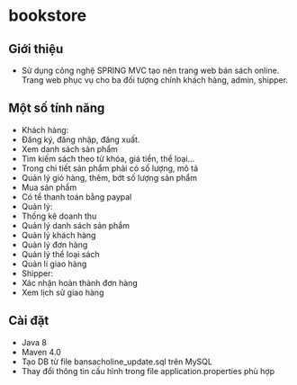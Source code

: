 # bookstore

## Giới thiệu
* Sử dụng công nghệ SPRING MVC tạo nên trang web bán sách online. Trang web phục vụ cho ba đối tượng chính khách hàng, admin, shipper.

## Một số tính năng
* Khách hàng:
* Đăng ký, đăng nhập, đăng xuất.
* Xem danh sách sản phẩm
* Tìm kiếm sách theo từ khóa, giá tiền, thể loại…
* Trong chi tiết sản phẩm phải có số lượng, mô tả
* Quản lý giỏ hàng, thêm, bớt số lượng sản phẩm
* Mua sản phẩm
* Có tể thanh toán bằng paypal
* Quản lý:
* Thống kê doanh thu 
* Quản lý danh sách sản phẩm
* Quản lý khách hàng
* Quản lý đơn hàng
* Quản lý thể loại sách
* Quản lí giao hàng
* Shipper:
* Xác nhận hoàn thành đơn hàng
* Xem lịch sử giao hàng

## Cài đặt 
* Java 8
* Maven 4.0
* Tạo DB từ file bansacholine_update.sql trên MySQL
* Thay đổi thông tin cấu hình trong file application.properties phù hợp
